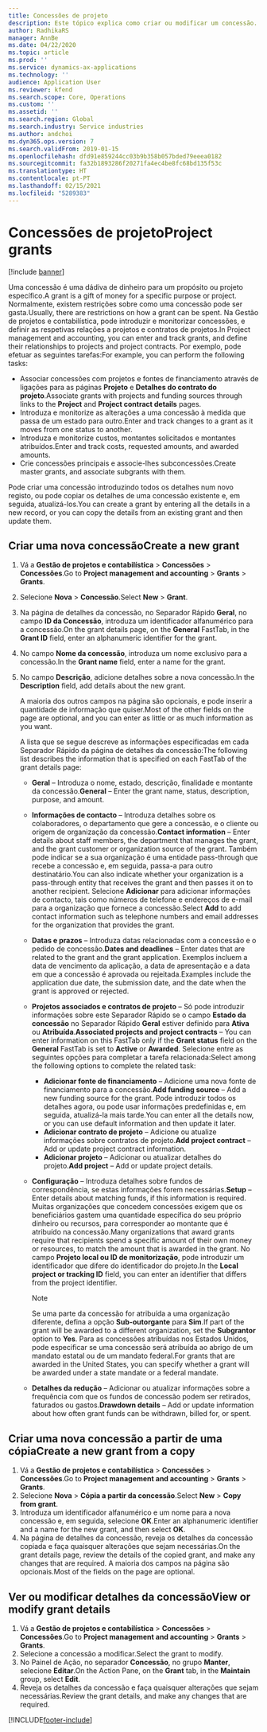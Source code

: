 ```yaml
---
title: Concessões de projeto
description: Este tópico explica como criar ou modificar um concessão.
author: RadhikaRS
manager: AnnBe
ms.date: 04/22/2020
ms.topic: article
ms.prod: ''
ms.service: dynamics-ax-applications
ms.technology: ''
audience: Application User
ms.reviewer: kfend
ms.search.scope: Core, Operations
ms.custom: ''
ms.assetid: ''
ms.search.region: Global
ms.search.industry: Service industries
ms.author: andchoi
ms.dyn365.ops.version: 7
ms.search.validFrom: 2019-01-15
ms.openlocfilehash: dfd91e859244cc03b9b358b057bded79eeea0182
ms.sourcegitcommit: fa32b1893286f20271fa4ec4be8fc68bd135f53c
ms.translationtype: HT
ms.contentlocale: pt-PT
ms.lasthandoff: 02/15/2021
ms.locfileid: "5289383"
---
```

# <a name="project-grants"></a><span data-ttu-id="09aec-103">Concessões de projeto</span><span class="sxs-lookup"><span data-stu-id="09aec-103">Project grants</span></span>

[!include [banner](../includes/banner.md)]

<span data-ttu-id="09aec-104">Uma concessão é uma dádiva de dinheiro para um propósito ou projeto específico.</span><span class="sxs-lookup"><span data-stu-id="09aec-104">A grant is a gift of money for a specific purpose or project.</span></span> <span data-ttu-id="09aec-105">Normalmente, existem restrições sobre como uma concessão pode ser gasta.</span><span class="sxs-lookup"><span data-stu-id="09aec-105">Usually, there are restrictions on how a grant can be spent.</span></span> <span data-ttu-id="09aec-106">Na Gestão de projetos e contabilística, pode introduzir e monitorizar concessões, e definir as respetivas relações a projetos e contratos de projetos.</span><span class="sxs-lookup"><span data-stu-id="09aec-106">In Project management and accounting, you can enter and track grants, and define their relationships to projects and project contracts.</span></span> <span data-ttu-id="09aec-107">Por exemplo, pode efetuar as seguintes tarefas:</span><span class="sxs-lookup"><span data-stu-id="09aec-107">For example, you can perform the following tasks:</span></span>

- <span data-ttu-id="09aec-108">Associar concessões com projetos e fontes de financiamento através de ligações para as páginas **Projeto** e **Detalhes do contrato do projeto**.</span><span class="sxs-lookup"><span data-stu-id="09aec-108">Associate grants with projects and funding sources through links to the **Project** and **Project contract details** pages.</span></span>
- <span data-ttu-id="09aec-109">Introduza e monitorize as alterações a uma concessão à medida que passa de um estado para outro.</span><span class="sxs-lookup"><span data-stu-id="09aec-109">Enter and track changes to a grant as it moves from one status to another.</span></span>
- <span data-ttu-id="09aec-110">Introduza e monitorize custos, montantes solicitados e montantes atribuídos.</span><span class="sxs-lookup"><span data-stu-id="09aec-110">Enter and track costs, requested amounts, and awarded amounts.</span></span>
- <span data-ttu-id="09aec-111">Crie concessões principais e associe-lhes subconcessões.</span><span class="sxs-lookup"><span data-stu-id="09aec-111">Create master grants, and associate subgrants with them.</span></span>

<span data-ttu-id="09aec-112">Pode criar uma concessão introduzindo todos os detalhes num novo registo, ou pode copiar os detalhes de uma concessão existente e, em seguida, atualizá-los.</span><span class="sxs-lookup"><span data-stu-id="09aec-112">You can create a grant by entering all the details in a new record, or you can copy the details from an existing grant and then update them.</span></span>

## <a name="create-a-new-grant"></a><span data-ttu-id="09aec-113">Criar uma nova concessão</span><span class="sxs-lookup"><span data-stu-id="09aec-113">Create a new grant</span></span>

1. <span data-ttu-id="09aec-114">Vá a **Gestão de projetos e contabilística** \> **Concessões** \> **Concessões**.</span><span class="sxs-lookup"><span data-stu-id="09aec-114">Go to **Project management and accounting** \> **Grants** \> **Grants**.</span></span>
2. <span data-ttu-id="09aec-115">Selecione **Nova** \> **Concessão**.</span><span class="sxs-lookup"><span data-stu-id="09aec-115">Select **New** \> **Grant**.</span></span>
3. <span data-ttu-id="09aec-116">Na página de detalhes da concessão, no Separador Rápido **Geral**, no campo **ID da Concessão**, introduza um identificador alfanumérico para a concessão.</span><span class="sxs-lookup"><span data-stu-id="09aec-116">On the grant details page, on the **General** FastTab, in the **Grant ID** field, enter an alphanumeric identifier for the grant.</span></span>
4. <span data-ttu-id="09aec-117">No campo **Nome da concessão**, introduza um nome exclusivo para a concessão.</span><span class="sxs-lookup"><span data-stu-id="09aec-117">In the **Grant name** field, enter a name for the grant.</span></span>
5. <span data-ttu-id="09aec-118">No campo **Descrição**, adicione detalhes sobre a nova concessão.</span><span class="sxs-lookup"><span data-stu-id="09aec-118">In the **Description** field, add details about the new grant.</span></span>

    <span data-ttu-id="09aec-119">A maioria dos outros campos na página são opcionais, e pode inserir a quantidade de informação que quiser.</span><span class="sxs-lookup"><span data-stu-id="09aec-119">Most of the other fields on the page are optional, and you can enter as little or as much information as you want.</span></span>

    <span data-ttu-id="09aec-120">A lista que se segue descreve as informações especificadas em cada Separador Rápido da página de detalhes da concessão:</span><span class="sxs-lookup"><span data-stu-id="09aec-120">The following list describes the information that is specified on each FastTab of the grant details page:</span></span>

    - <span data-ttu-id="09aec-121">**Geral** – Introduza o nome, estado, descrição, finalidade e montante da concessão.</span><span class="sxs-lookup"><span data-stu-id="09aec-121">**General** – Enter the grant name, status, description, purpose, and amount.</span></span>
    - <span data-ttu-id="09aec-122">**Informações de contacto** – Introduza detalhes sobre os colaboradores, o departamento que gere a concessão, e o cliente ou origem de organização da concessão.</span><span class="sxs-lookup"><span data-stu-id="09aec-122">**Contact information** – Enter details about staff members, the department that manages the grant, and the grant customer or organization source of the grant.</span></span> <span data-ttu-id="09aec-123">Também pode indicar se a sua organização é uma entidade pass-through que recebe a concessão e, em seguida, passa-a para outro destinatário.</span><span class="sxs-lookup"><span data-stu-id="09aec-123">You can also indicate whether your organization is a pass-through entity that receives the grant and then passes it on to another recipient.</span></span> <span data-ttu-id="09aec-124">Selecione **Adicionar** para adicionar informações de contacto, tais como números de telefone e endereços de e-mail para a organização que fornece a concessão.</span><span class="sxs-lookup"><span data-stu-id="09aec-124">Select **Add** to add contact information such as telephone numbers and email addresses for the organization that provides the grant.</span></span>
    - <span data-ttu-id="09aec-125">**Datas e prazos** – Introduza datas relacionadas com a concessão e o pedido de concessão.</span><span class="sxs-lookup"><span data-stu-id="09aec-125">**Dates and deadlines** – Enter dates that are related to the grant and the grant application.</span></span> <span data-ttu-id="09aec-126">Exemplos incluem a data de vencimento da aplicação, a data de apresentação e a data em que a concessão é aprovada ou rejeitada.</span><span class="sxs-lookup"><span data-stu-id="09aec-126">Examples include the application due date, the submission date, and the date when the grant is approved or rejected.</span></span>
    - <span data-ttu-id="09aec-127">**Projetos associados e contratos de projeto** – Só pode introduzir informações sobre este Separador Rápido se o campo **Estado da concessão** no Separador Rápido **Geral** estiver definido para **Ativa** ou **Atribuída**.</span><span class="sxs-lookup"><span data-stu-id="09aec-127">**Associated projects and project contracts** – You can enter information on this FastTab only if the **Grant status** field on the **General** FastTab is set to **Active** or **Awarded**.</span></span> <span data-ttu-id="09aec-128">Selecione entre as seguintes opções para completar a tarefa relacionada:</span><span class="sxs-lookup"><span data-stu-id="09aec-128">Select among the following options to complete the related task:</span></span>

        - <span data-ttu-id="09aec-129">**Adicionar fonte de financiamento** – Adicione uma nova fonte de financiamento para a concessão.</span><span class="sxs-lookup"><span data-stu-id="09aec-129">**Add funding source** – Add a new funding source for the grant.</span></span> <span data-ttu-id="09aec-130">Pode introduzir todos os detalhes agora, ou pode usar informações predefinidas e, em seguida, atualizá-la mais tarde.</span><span class="sxs-lookup"><span data-stu-id="09aec-130">You can enter all the details now, or you can use default information and then update it later.</span></span>
        - <span data-ttu-id="09aec-131">**Adicionar contrato de projeto** – Adicione ou atualize informações sobre contratos de projeto.</span><span class="sxs-lookup"><span data-stu-id="09aec-131">**Add project contract** – Add or update project contract information.</span></span>
        - <span data-ttu-id="09aec-132">**Adicionar projeto** – Adicionar ou atualizar detalhes do projeto.</span><span class="sxs-lookup"><span data-stu-id="09aec-132">**Add project** – Add or update project details.</span></span>

    - <span data-ttu-id="09aec-133">**Configuração** – Introduza detalhes sobre fundos de correspondência, se estas informações forem necessárias.</span><span class="sxs-lookup"><span data-stu-id="09aec-133">**Setup** – Enter details about matching funds, if this information is required.</span></span> <span data-ttu-id="09aec-134">Muitas organizações que concedem concessões exigem que os beneficiários gastem uma quantidade específica do seu próprio dinheiro ou recursos, para corresponder ao montante que é atribuído na concessão.</span><span class="sxs-lookup"><span data-stu-id="09aec-134">Many organizations that award grants require that recipients spend a specific amount of their own money or resources, to match the amount that is awarded in the grant.</span></span> <span data-ttu-id="09aec-135">No campo **Projeto local ou ID de monitorização**, pode introduzir um identificador que difere do identificador do projeto.</span><span class="sxs-lookup"><span data-stu-id="09aec-135">In the **Local project or tracking ID** field, you can enter an identifier that differs from the project identifier.</span></span>

        > [!NOTE]
        > <span data-ttu-id="09aec-136">Se uma parte da concessão for atribuída a uma organização diferente, defina a opção **Sub-outorgante** para **Sim**.</span><span class="sxs-lookup"><span data-stu-id="09aec-136">If part of the grant will be awarded to a different organization, set the **Subgrantor** option to **Yes**.</span></span> <span data-ttu-id="09aec-137">Para as concessões atribuídas nos Estados Unidos, pode especificar se uma concessão será atribuída ao abrigo de um mandato estatal ou de um mandato federal.</span><span class="sxs-lookup"><span data-stu-id="09aec-137">For grants that are awarded in the United States, you can specify whether a grant will be awarded under a state mandate or a federal mandate.</span></span>

    - <span data-ttu-id="09aec-138">**Detalhes da redução** – Adicionar ou atualizar informações sobre a frequência com que os fundos de concessão podem ser retirados, faturados ou gastos.</span><span class="sxs-lookup"><span data-stu-id="09aec-138">**Drawdown details** – Add or update information about how often grant funds can be withdrawn, billed for, or spent.</span></span>

## <a name="create-a-new-grant-from-a-copy"></a><span data-ttu-id="09aec-139">Criar uma nova concessão a partir de uma cópia</span><span class="sxs-lookup"><span data-stu-id="09aec-139">Create a new grant from a copy</span></span>

1. <span data-ttu-id="09aec-140">Vá a **Gestão de projetos e contabilística** \> **Concessões** \> **Concessões**.</span><span class="sxs-lookup"><span data-stu-id="09aec-140">Go to **Project management and accounting** \> **Grants** \> **Grants**.</span></span>
2. <span data-ttu-id="09aec-141">Selecione **Nova** \> **Cópia a partir da concessão**.</span><span class="sxs-lookup"><span data-stu-id="09aec-141">Select **New** \> **Copy from grant**.</span></span>
3. <span data-ttu-id="09aec-142">Introduza um identificador alfanumérico e um nome para a nova concessão e, em seguida, selecione **OK**.</span><span class="sxs-lookup"><span data-stu-id="09aec-142">Enter an alphanumeric identifier and a name for the new grant, and then select **OK**.</span></span>
4. <span data-ttu-id="09aec-143">Na página de detalhes da concessão, reveja os detalhes da concessão copiada e faça quaisquer alterações que sejam necessárias.</span><span class="sxs-lookup"><span data-stu-id="09aec-143">On the grant details page, review the details of the copied grant, and make any changes that are required.</span></span> <span data-ttu-id="09aec-144">A maioria dos campos na página são opcionais.</span><span class="sxs-lookup"><span data-stu-id="09aec-144">Most of the fields on the page are optional.</span></span>

## <a name="view-or-modify-grant-details"></a><span data-ttu-id="09aec-145">Ver ou modificar detalhes da concessão</span><span class="sxs-lookup"><span data-stu-id="09aec-145">View or modify grant details</span></span>

1. <span data-ttu-id="09aec-146">Vá a **Gestão de projetos e contabilística** \> **Concessões** \> **Concessões**.</span><span class="sxs-lookup"><span data-stu-id="09aec-146">Go to **Project management and accounting** \> **Grants** \> **Grants**.</span></span>
2. <span data-ttu-id="09aec-147">Selecione a concessão a modificar.</span><span class="sxs-lookup"><span data-stu-id="09aec-147">Select the grant to modify.</span></span>
3. <span data-ttu-id="09aec-148">No Painel de Ação, no separador **Concessão**, no grupo **Manter**, selecione **Editar**.</span><span class="sxs-lookup"><span data-stu-id="09aec-148">On the Action Pane, on the **Grant** tab, in the **Maintain** group, select **Edit**.</span></span>
4. <span data-ttu-id="09aec-149">Reveja os detalhes da concessão e faça quaisquer alterações que sejam necessárias.</span><span class="sxs-lookup"><span data-stu-id="09aec-149">Review the grant details, and make any changes that are required.</span></span>


[!INCLUDE[footer-include](../includes/footer-banner.md)]